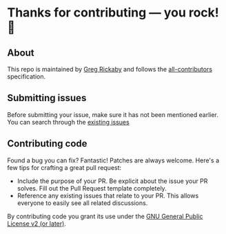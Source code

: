 # Thanks for contributing — you rock! 🤘

## About

This repo is maintained by [Greg Rickaby](https://gregrickaby.com/) and follows the [all-contributors](https://github.com/all-contributors/all-contributors) specification.

## Submitting issues

Before submitting your issue, make sure it has not been mentioned earlier. You can search through the [existing issues](https://github.com/gregrickaby/nextjs-weather/issues)

## Contributing code

Found a bug you can fix? Fantastic! Patches are always welcome. Here's a few tips for crafting a great pull request:

- Include the purpose of your PR. Be explicit about the issue your PR solves. Fill out the Pull Request template completely.
- Reference any existing issues that relate to your PR. This allows everyone to easily see all related discussions.

By contributing code you grant its use under the [GNU General Public License v2 (or later)](https://github.com/gregrickaby/nextjs-weather/blob/main/LICENSE.md).
